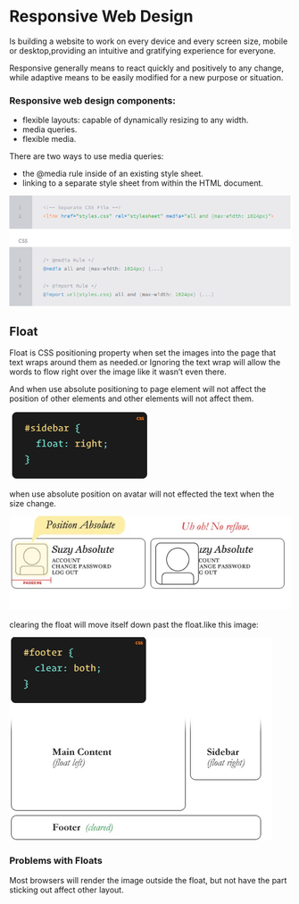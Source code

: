 # Responsive Web Design

Is building a website to work on every device and every screen size, mobile or desktop,providing an intuitive and gratifying experience for everyone.

Responsive generally means to react quickly and positively to any change, while adaptive means to be easily modified for a new purpose or situation.

### Responsive web design components:

- flexible layouts: capable of dynamically resizing to any width.
- media queries.
- flexible media.

There are two ways to use media queries:

- the @media rule inside of an existing style sheet.
- linking to a separate style sheet from within the HTML document.

![](img/img1.PNG)

## Float 

Float is CSS positioning property when set the images into the page that text wraps around them as needed.or Ignoring the text wrap will allow the words to flow right over the image like it wasn’t even there.

And when use absolute positioning to page element will not affect the position of other elements and other elements will not affect them.

![](img/img2.PNG)

when use absolute position on avatar will not effected the text when the size change.

![](img/img3.PNG)

clearing the float will move itself down past the float.like this image:

![](img/img4.PNG)

### Problems with Floats

Most browsers will render the image outside the float, but not have the part sticking out affect other layout.

